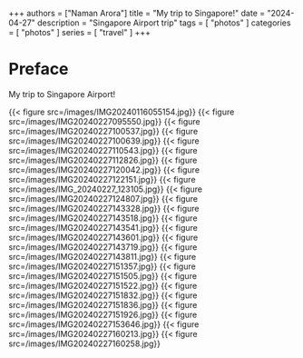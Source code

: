 +++
authors = ["Naman Arora"]
title = "My trip to Singapore!"
date = "2024-04-27"
description = "Singapore Airport trip"
tags = [
    "photos"
]
categories = [
    "photos"
]
series = [
    "travel"
]
+++

# Preface

My trip to Singapore Airport!

{{< figure src=/images/IMG20240116055154.jpg}}
{{< figure src=/images/IMG20240227095550.jpg}}
{{< figure src=/images/IMG20240227100537.jpg}}
{{< figure src=/images/IMG20240227100639.jpg}}
{{< figure src=/images/IMG20240227110543.jpg}}
{{< figure src=/images/IMG20240227112826.jpg}}
{{< figure src=/images/IMG20240227120042.jpg}}
{{< figure src=/images/IMG20240227122151.jpg}}
{{< figure src=/images/IMG_20240227_123105.jpg}}
{{< figure src=/images/IMG20240227124807.jpg}}
{{< figure src=/images/IMG20240227143328.jpg}}
{{< figure src=/images/IMG20240227143518.jpg}}
{{< figure src=/images/IMG20240227143541.jpg}}
{{< figure src=/images/IMG20240227143601.jpg}}
{{< figure src=/images/IMG20240227143719.jpg}}
{{< figure src=/images/IMG20240227143811.jpg}}
{{< figure src=/images/IMG20240227151357.jpg}}
{{< figure src=/images/IMG20240227151505.jpg}}
{{< figure src=/images/IMG20240227151522.jpg}}
{{< figure src=/images/IMG20240227151832.jpg}}
{{< figure src=/images/IMG20240227151836.jpg}}
{{< figure src=/images/IMG20240227151926.jpg}}
{{< figure src=/images/IMG20240227153646.jpg}}
{{< figure src=/images/IMG20240227160213.jpg}}
{{< figure src=/images/IMG20240227160258.jpg}}